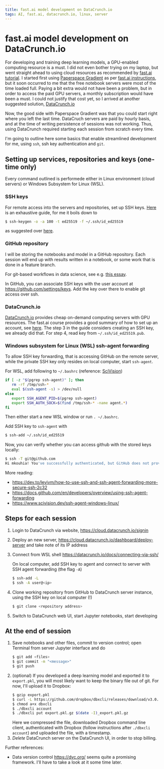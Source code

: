 ```yaml
---
title: fast.ai model development on DataCrunch.io
tags: AI, fast.ai, datacrunch.io, linux, server 
---
```


# fast.ai model development on DataCrunch.io

For developing and training deep learning models, a GPU-enabled computing resource is a must.
I did not even bother trying on my laptop, but went straight ahead to using cloud resources as recommended by
[fast.ai tutorial](https://course.fast.ai/). I started first using [Paperspace Gradient](https://gradient.paperspace.com/)
as per [fast.ai instructions](https://course.fast.ai/start_gradient),
but it soon occurred to me that the free notebook servers were most of the time loaded full.
Paying a bit extra would not have been a problem, but in order to access the paid GPU servers, a monthly subscription would
have been a must. I could not justify that cost yet, so I arrived at another suggested solution, [DataCrunch.io](https://datacrunch.io/)

Now, the good side with Paperspace Gradient was that you could start right where you left the last time.
DataCruch servers are paid by hourly basis, and at the time of writing persistence of sessions was not working.
Thus, using DataCrunch required starting each session from scratch every time.

I'm going to outline here some basics that enable streamlined development for me, using `ssh`, ssh key authentication and `git`.

## Setting up services, repositories and keys (one-time only)

Every command outlined is performede either in Linux environment (cloud servers) or Windows Subsystem for Linux (WSL).

### SSH keys

For remote access into the servers and repositories, set up SSH keys. [Here](https://www.ssh.com/academy/ssh/keygen) is an exhaustive
guide, for me it boils down to
```sh
$ ssh-keygen -o -a 100 -t ed25519 -f ~/.ssh/id_ed25519
```
as suggested over [here](https://medium.com/risan/upgrade-your-ssh-key-to-ed25519-c6e8d60d3c54).

### GitHub repository

I will be storing the notebooks and model in a GitHub repository. Each session will end up with results written in a notebook,
or some work that is done in a feature branch. 

For git-based workflows in data science, see e.g. [this essay](https://ericmjl.github.io/essays-on-data-science/workflow/gitflow/).

In GitHub, you can associate SSH keys with the user account at https://github.com/settings/keys. Add the key over there to enable
git access over ssh.

### DataCrunch.io

[DataCrunch.io](https://datacrunch.io/) provides cheap on-demand computing servers with GPU resources.
The fast.ai course provides a good summary of how to set up an account, see [here](https://course.fast.ai/start_datacrunch).
The step 3 in the guide considers creating an SSH key, we already did that. For step 4, read key from `~/.ssh/id_ed25519.pub`.


### Windows subsystem for Linux (WSL) ssh-agent forwarding

To allow SSH key forwarding, that is accessing GitHub on the remote server, while the private SSH key only resides on local computer,
start `ssh-agent`.

For WSL, add following to `~/.bashrc` (reference: [SciVision](https://www.scivision.dev/ssh-agent-windows-linux/)) 
```sh
if [ -z "$(pgrep ssh-agent)" ]; then
   rm -rf /tmp/ssh-*
   eval $(ssh-agent -s) > /dev/null
else
   export SSH_AGENT_PID=$(pgrep ssh-agent)
   export SSH_AUTH_SOCK=$(find /tmp/ssh-* -name agent.*)
fi
```

Then either start a new WSL window or run `. ~/.bashrc`.

Add SSH key to `ssh-agent` with
```sh
$ ssh-add ~/.ssh/id_ed25519
```

Now, you can verify whether you can access github with the stored keys locally:
```sh
$ ssh -T git@github.com
Hi mkouhia! You've successfully authenticated, but GitHub does not provide shell access.
```

More reading:
- https://dev.to/levivm/how-to-use-ssh-and-ssh-agent-forwarding-more-secure-ssh-2c32
- https://docs.github.com/en/developers/overview/using-ssh-agent-forwarding
- https://www.scivision.dev/ssh-agent-windows-linux/


## Steps for each session

1. Login to DataCrunch via website, https://cloud.datacrunch.io/signin
2. Deploy an new server, https://cloud.datacrunch.io/dashboard/deploy-server and take note of its IP address
3. Connect from WSL shell https://datacrunch.io/docs/connecting-via-ssh/

    On local computer, add SSH key to agent and connect to server with SSH agent forwarding (the flag `-A`)
    ```sh
    $ ssh-add -L
    $ ssh -A user@<ip>
    ```
4. Clone working repository from GitHub to DataCrunch server instance, using the SSH key on local computer (!)
    ```sh
    $ git clone <repository address>
    ```
5. Switch to DataCrunch web UI, start Jupyter notebooks, start developing

## At the end of session

1. Save notebooks and other files, commit to version control; open Terminal from server Jupyter interface and do
    ```sh
    $ git add <files>
    $ git commit -m "<message>"
    $ git push
    ```
2. (optional) If you developed a deep learning model and exported it to `export.pkl`, you will most likely want to keep the binary file out of git.
   For now, I'll upload it to Dropbox:
     ```sh
     $ gzip export.pkl
     $ curl -L https://github.com/dropbox/dbxcli/releases/download/v3.0.0/dbxcli-linux-amd64 -o dbxcli
     $ chmod a+x dbxcli
     $ ./dbxcli account
     $ ./dbxcli put export.pkl.gz $(date -I)_export.pkl.gz
     ```
   Here we compressed the file, downloaded Dropbox command line client, authenticated with Dropbox (follow instructions after `./dbxcli account`)
   and uploaded the file, with a timestamp.
5. *Delete* DataCrunch server on the DataCrunch UI, in order to stop billing.

Further references:
- Data version control https://dvc.org/ seems quite a promising framework. I'll have to take a look at it some time later.

